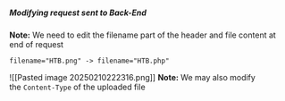 
##### Modifying request sent to Back-End
**Note:** We need to edit the filename part of the header and file content at end of request

```
filename="HTB.png" -> filename="HTB.php"
```
![[Pasted image 20250210222316.png]]
**Note:** We may also modify the `Content-Type` of the uploaded file



